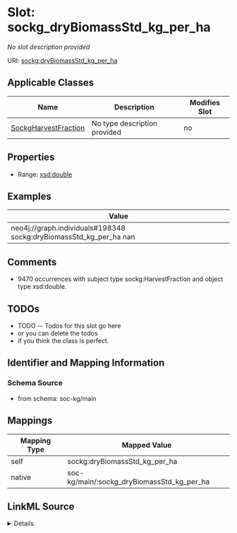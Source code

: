 

# Slot: sockg_dryBiomassStd_kg_per_ha


_No slot description provided_





URI: [sockg:dryBiomassStd_kg_per_ha](http://www.semanticweb.org/sockg/ontologies/2024/0/soil-carbon-ontology/dryBiomassStd_kg_per_ha)



<!-- no inheritance hierarchy -->





## Applicable Classes

| Name | Description | Modifies Slot |
| --- | --- | --- |
| [SockgHarvestFraction](../classes/SockgHarvestFraction.md) | No type description provided |  no  |







## Properties

* Range: [xsd:double](http://www.w3.org/2001/XMLSchema#double)






## Examples

| Value |
| --- |
| neo4j://graph.individuals#198348 sockg:dryBiomassStd_kg_per_ha nan |

## Comments

* 9470 occurrences with subject type sockg:HarvestFraction and object type xsd:double.

## TODOs

* TODO -- Todos for this slot go here
* or you can delete the todos
* if you think the class is perfect.

## Identifier and Mapping Information







### Schema Source


* from schema: soc-kg/main




## Mappings

| Mapping Type | Mapped Value |
| ---  | ---  |
| self | sockg:dryBiomassStd_kg_per_ha |
| native | soc-kg/main/:sockg_dryBiomassStd_kg_per_ha |




## LinkML Source

<details>
```yaml
name: sockg_dryBiomassStd_kg_per_ha
description: No slot description provided
todos:
- TODO -- Todos for this slot go here
- or you can delete the todos
- if you think the class is perfect.
comments:
- 9470 occurrences with subject type sockg:HarvestFraction and object type xsd:double.
examples:
- value: neo4j://graph.individuals#198348 sockg:dryBiomassStd_kg_per_ha nan
from_schema: soc-kg/main
rank: 1000
slot_uri: sockg:dryBiomassStd_kg_per_ha
alias: sockg_dryBiomassStd_kg_per_ha
domain_of:
- sockg_HarvestFraction
range: double

```
</details>